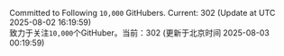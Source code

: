 Committed to Following `10,000` GitHubers. Current: <!-- FOLLOWING_COUNT -->302<!-- FOLLOWING_COUNT --> (Update at UTC <!-- LAST_UPDATED -->2025-08-02 16:19:59<!-- LAST_UPDATED -->)<br>
致力于关注`10,000`个GitHuber。当前：<!-- FOLLOWING_COUNT -->302<!-- FOLLOWING_COUNT --> (更新于北京时间 <!-- LAST_UPDATED_CST -->2025-08-03 00:19:59<!-- LAST_UPDATED_CST -->)
